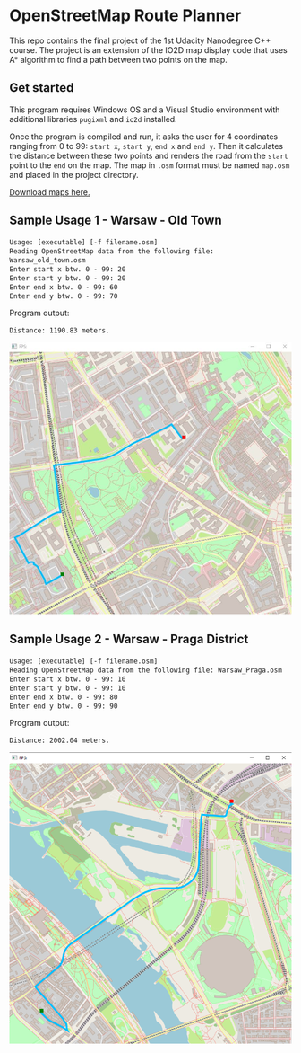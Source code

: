 # OpenStreetMap Route Planner

This repo contains the final project of the 1st Udacity Nanodegree C++ course.
The project is an extension of the IO2D map display code that uses A* algorithm to find a path between two points on the map.

## Get started
This program requires Windows OS and a Visual Studio environment with additional libraries `pugixml` and `io2d` installed. 

Once the program is compiled and run, it asks the user for 4 coordinates ranging from 0 to 99: `start x`, `start y`, `end x` and `end y`. Then it calculates the distance between these two points and 
renders the road from the `start` point to the `end` on the map. The map in `.osm` format must be named `map.osm` and placed in the project directory.

[Download maps here.](https://www.openstreetmap.org/) 

## Sample Usage 1 - Warsaw - Old Town

```
Usage: [executable] [-f filename.osm]
Reading OpenStreetMap data from the following file: Warsaw_old_town.osm
Enter start x btw. 0 - 99: 20
Enter start y btw. 0 - 99: 20
Enter end x btw. 0 - 99: 60
Enter end y btw. 0 - 99: 70

```
Program output:
```
Distance: 1190.83 meters.
```
[![img](https://github.com/Agnieszka1994/OpenStreetMap-Route-Planner/blob/main/RoutePlanner/images/old_town.png)](https://github.com/Agnieszka1994/OpenStreetMap-Route-Planner/blob/main/RoutePlanner/images/)

## Sample Usage 2 - Warsaw - Praga District
```
Usage: [executable] [-f filename.osm]
Reading OpenStreetMap data from the following file: Warsaw_Praga.osm
Enter start x btw. 0 - 99: 10
Enter start y btw. 0 - 99: 10
Enter end x btw. 0 - 99: 80
Enter end y btw. 0 - 99: 90
```
Program output:
```
Distance: 2002.04 meters.
```
[![img](https://github.com/Agnieszka1994/OpenStreetMap-Route-Planner/blob/main/RoutePlanner/images/Warsaw_Praga.png)](https://github.com/Agnieszka1994/OpenStreetMap-Route-Planner/blob/main/RoutePlanner/images/)
